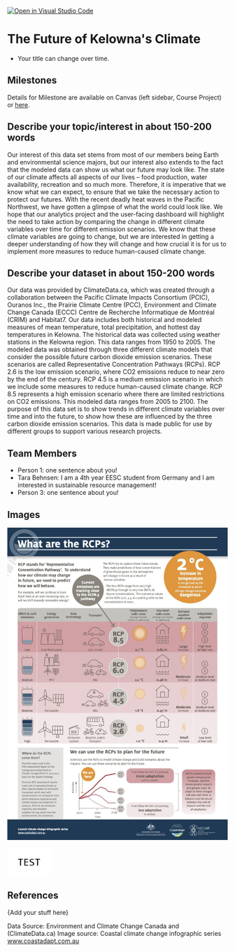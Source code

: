 [![Open in Visual Studio Code](https://classroom.github.com/assets/open-in-vscode-f059dc9a6f8d3a56e377f745f24479a46679e63a5d9fe6f495e02850cd0d8118.svg)](https://classroom.github.com/online_ide?assignment_repo_id=5891909&assignment_repo_type=AssignmentRepo)
# The Future of Kelowna's Climate

- Your title can change over time.

## Milestones

Details for Milestone are available on Canvas (left sidebar, Course Project) or [here](https://firas.moosvi.com/courses/data301/project/milestone01.html).

## Describe your topic/interest in about 150-200 words

Our interest of this data set stems from most of our members being Earth and environmental science majors, but our interest also extends to the fact that the modeled data can show us what our future may look like. The state of our climate affects all aspects of our lives – food production, water availability, recreation and so much more. Therefore, it is imperative that we know what we can expect, to ensure that we take the necessary action to protect our futures. With the recent deadly heat waves in the Pacific Northwest, we have gotten a glimpse of what the world could look like. We hope that our analytics project and the user-facing dashboard will highlight the need to take action by comparing the change in different climate variables over time for different emission scenarios. We know that these climate variables are going to change, but we are interested in getting a deeper understanding of how they will change and how crucial it is for us to implement more measures to reduce human-caused climate change.

## Describe your dataset in about 150-200 words

Our data was provided by ClimateData.ca, which was created through a collaboration between the Pacific Climate Impacts Consortium (PCIC), Ouranos Inc., the Prairie Climate Centre (PCC), Environment and Climate Change Canada (ECCC) Centre de Recherche Informatique de Montréal (CRIM) and Habitat7. Our data includes both historical and modeled measures of mean temperature, total precipitation, and hottest day temperatures in Kelowna. The historical data was collected using weather stations in the Kelowna region. This data ranges from 1950 to 2005. The modeled data was obtained through three different climate models that consider the possible future carbon dioxide emission scenarios. These scenarios are called Representative Concentration Pathways (RCPs). RCP 2.6 is the low emission scenario, where CO2 emissions reduce to near zero by the end of the century. RCP 4.5 is a medium emission scenario in which we include some measures to reduce human-caused climate change. RCP 8.5 represents a high emission scenario where there are limited restrictions on CO2 emissions. This modeled data ranges from 2005 to 2100. The purpose of this data set is to show trends in different climate variables over time and into the future, to show how these are influenced by the three carbon dioxide emission scenarios. This data is made public for use by different groups to support various research projects.

## Team Members

- Person 1: one sentence about you!
- Tara Behnsen: I am a 4th year EESC student from Germany and I am interested in sustainable resource management!
- Person 3: one sentence about you!

## Images

![RCP Meaning](images/RCP.JPG)

<img src ="images/test.png" width="100px">

## References

{Add your stuff here}

Data Source: Environment and Climate Change Canada and (ClimateData.ca)
Image source: Coastal climate change infographic series www.coastadapt.com.au
